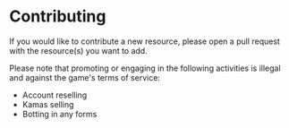 # Contributing

If you would like to contribute a new resource, please open a pull request with the resource(s) you want to add.

Please note that promoting or engaging in the following activities is illegal and against the game's terms of service:

* Account reselling
* Kamas selling
* Botting in any forms
